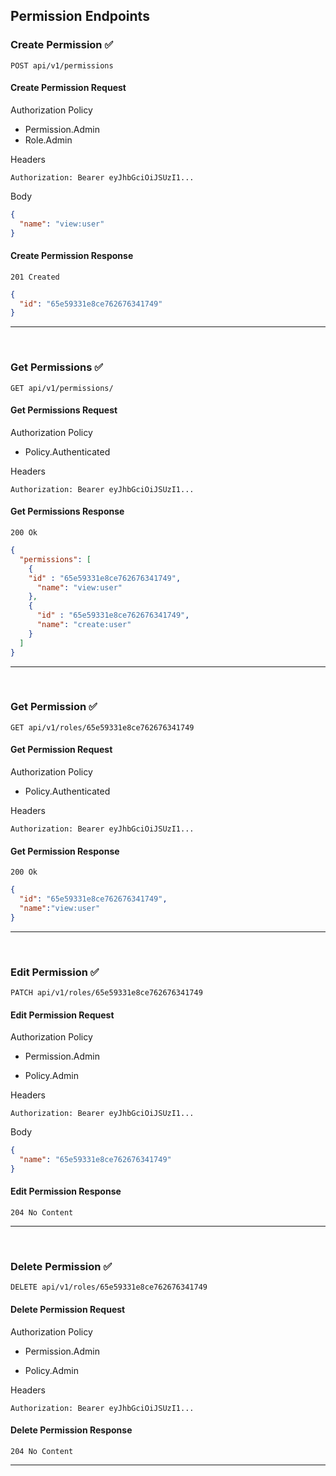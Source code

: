 ## Permission Endpoints

### Create Permission ✅

```
POST api/v1/permissions
```

#### Create Permission Request
Authorization Policy

- Permission.Admin
- Role.Admin

Headers

```
Authorization: Bearer eyJhbGciOiJSUzI1...
```
Body

```json
{
  "name": "view:user"
}
```

#### Create Permission Response

```
201 Created
```

```json
{
  "id": "65e59331e8ce762676341749"
}
```
<hr>
<br>



### Get Permissions ✅

```
GET api/v1/permissions/
```
#### Get Permissions Request
Authorization Policy

- Policy.Authenticated

Headers

```
Authorization: Bearer eyJhbGciOiJSUzI1...
```

#### Get Permissions Response

```
200 Ok
```

```json
{
  "permissions": [
    {
    "id" : "65e59331e8ce762676341749",
      "name": "view:user"
    },
    {
      "id" : "65e59331e8ce762676341749",
      "name": "create:user"
    }
  ]
}
```
<hr>
<br>

### Get Permission ✅

```
GET api/v1/roles/65e59331e8ce762676341749
```
#### Get Permission Request

Authorization Policy

- Policy.Authenticated

Headers

```
Authorization: Bearer eyJhbGciOiJSUzI1...
```

#### Get Permission Response

```
200 Ok
```

```json
{
  "id": "65e59331e8ce762676341749",
  "name":"view:user"
}
```
<hr>
<br>

### Edit Permission ✅

```
PATCH api/v1/roles/65e59331e8ce762676341749
```

#### Edit Permission Request
Authorization Policy

- Permission.Admin

- Policy.Admin

Headers

```
Authorization: Bearer eyJhbGciOiJSUzI1...
```

Body

```json
{
  "name": "65e59331e8ce762676341749"
}
```

#### Edit Permission Response

```
204 No Content
```
<hr>
<br>

### Delete Permission ✅

```
DELETE api/v1/roles/65e59331e8ce762676341749
```

#### Delete Permission Request
Authorization Policy

- Permission.Admin

- Policy.Admin


Headers

```
Authorization: Bearer eyJhbGciOiJSUzI1...
```

#### Delete Permission Response

```
204 No Content
```
<hr>
<br>